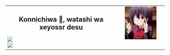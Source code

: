 <table align="center" style="width: 100%;">
  <tr>
    <td>
      <h2 align="center">Konnichiwa 👋, watashi wa xeyossr desu</h2>
      <img src="https://github-readme-stats.vercel.app/api?username=xeyossr&show_icons=true&layout=compact&theme=dark">
      <br>
      <img src="https://github-readme-stats.vercel.app/api/top-langs?username=xeyossr&show_icons=true&layout=compact&theme=dark&card_width=466px">
    </td>
    <td style="vertical-align: top; text-align: center; width: 30%;">
      <img src="https://raw.githubusercontent.com/xeyossr/xeyossr/main/assets/rikka.gif" alt="Rikka" style="max-width: 100px;">
    </td>
  </tr>
</table>
